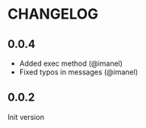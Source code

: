 # CHANGELOG

## 0.0.4

  * Added exec method (@imanel)
  * Fixed typos in messages (@imanel)

## 0.0.2

  Init version
